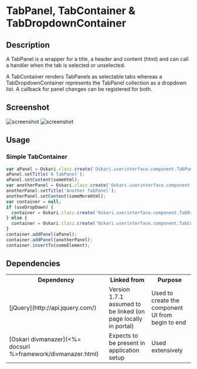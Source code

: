 # TabPanel, TabContainer & TabDropdownContainer

## Description

A TabPanel is a wrapper for a title, a header and content (html) and can call a handler when the tab is selected or unselected.

A TabContainer renders TabPanels as selectable tabs whereas a TabDropdownContainer represents the TabPanel collection as a dropdown list. A callback for panel changes can be registered for both.

## Screenshot

![screenshot](/images/bundles/tabcontainer.png)
![screenshot](/images/bundles/tabdropdowncontainer.png)

## Usage

### Simple TabContainer

```javascript
var aPanel = Oskari.clazz.create('Oskari.userinterface.component.TabPanel');
aPanel.setTitle('A TabPanel');
aPanel.setContent(someHtml);
var anotherPanel = Oskari.clazz.create('Oskari.userinterface.component.TabPanel');
anotherPanel.setTitle('Another TabPanel');
anotherPanel.setContent(someMoreHtml);
var container = null;
if (useDropDown) {
  container = Oskari.clazz.create('Oskari.userinterface.component.TabDropdownContainer', 'A TabDropdownContainer');
} else {
  container = Oskari.clazz.create('Oskari.userinterface.component.TabContainer', 'A TabContainer');
}
container.addPanel(aPanel);
container.addPanel(anotherPanel);
container.insertTo(someElement);
```

## Dependencies

<table class="table">
  <tr>
    <th>Dependency</th><th>Linked from</th><th>Purpose</th>
  </tr>
  <tr>
    <td> [jQuery](http://api.jquery.com/) </td>
    <td> Version 1.7.1 assumed to be linked (on page locally in portal) </td>
    <td> Used to create the component UI from begin to end</td>
  </tr>
  <tr>
    <td> [Oskari divmanazer](<%= docsurl %>framework/divmanazer.html) </td>
    <td> Expects to be present in application setup </td>
    <td> Used extensively</td>
  </tr>
</table>
